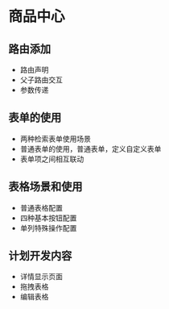# 商品中心

## 路由添加

- 路由声明
- 父子路由交互
- 参数传递

## 表单的使用

- 两种检索表单使用场景
- 普通表单的使用，普通表单，定义自定义表单
- 表单项之间相互联动

## 表格场景和使用

- 普通表格配置
- 四种基本按钮配置
- 单列特殊操作配置

## 计划开发内容

- 详情显示页面
- 拖拽表格
- 编辑表格
